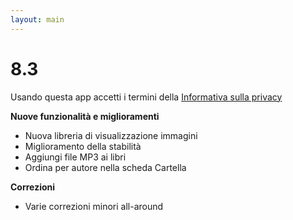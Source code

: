 ```yaml
---
layout: main
---
```


# 8.3

Usando questa app accetti i termini della [Informativa sulla privacy](/wiki/PrivacyPolicy/it)

**Nuove funzionalità e miglioramenti**

* Nuova libreria di visualizzazione immagini
* Miglioramento della stabilità
* Aggiungi file MP3 ai libri
* Ordina per autore nella scheda Cartella

**Correzioni**
* Varie correzioni minori all-around
